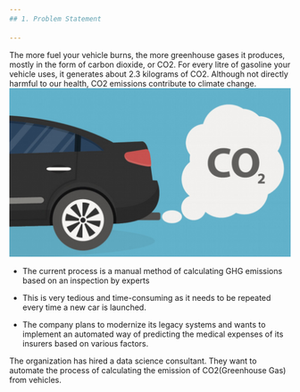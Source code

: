 ```yaml
---
## 1. Problem Statement

---
```


The more fuel your vehicle burns, the more greenhouse gases it produces, mostly in the form of carbon dioxide, or CO2. For every litre of gasoline your vehicle uses, it generates about 2.3 kilograms of CO2. Although not directly harmful to our health, CO2 emissions contribute to climate change.
[![CO2 Emission](https://github.com/ersharmamanish/Machine-LEarning-Projects/blob/main/CO2%20emission/images/49A01D2100000578-0-image-a-33_1519727252245.jpg "CO2 Emission")](http://https://github.com/ersharmamanish/Machine-LEarning-Projects/blob/main/CO2%20emission/images/49A01D2100000578-0-image-a-33_1519727252245.jpg "CO2 Emission")
- The current process is a manual method of calculating GHG emissions based on an inspection by experts

- This is very tedious and time-consuming as it needs to be repeated every time a new car is launched.

- The company plans to modernize its legacy systems and wants to implement an automated way of predicting the medical expenses of its insurers based on various factors.

The organization has hired a data science consultant. They want to automate the process of calculating the emission of CO2(Greenhouse Gas) from vehicles.
